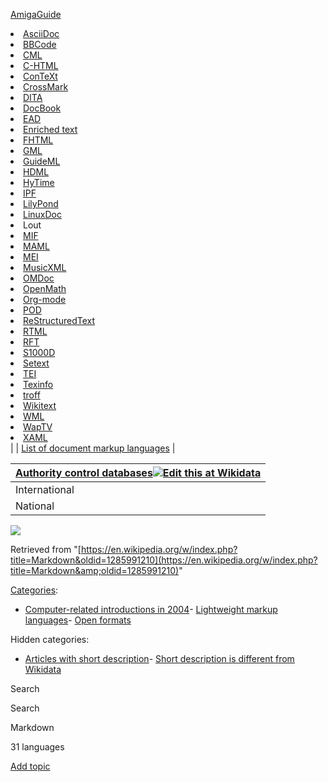 [AmigaGuide](/wiki/AmigaGuide)</li><li>[AsciiDoc](/wiki/AsciiDoc)</li><li>[BBCode](/wiki/BBCode)</li><li>[CML](/wiki/Chemical_Markup_Language)</li><li>[C-HTML](/wiki/C-HTML)</li><li>[ConTeXt](/wiki/ConTeXt)</li><li>[CrossMark](/wiki/CrossMark)</li><li>[DITA](/wiki/Darwin_Information_Typing_Architecture)</li><li>[DocBook](/wiki/DocBook)</li><li>[EAD](/wiki/Encoded_Archival_Description)</li><li>[Enriched text](/wiki/Enriched_text)</li><li>[FHTML](/wiki/FHTML)</li><li>[GML](/wiki/List_of_document_markup_languages#GML_Disambiguation)</li><li>[GuideML](/wiki/GuideML)</li><li>[HDML](/wiki/Handheld_Device_Markup_Language)</li><li>[HyTime](/wiki/HyTime)</li><li>[IPF](/wiki/Information_Presentation_Facility)</li><li>[LilyPond](/wiki/LilyPond)</li><li>[LinuxDoc](/wiki/LinuxDoc)</li><li>Lout</li><li>[MIF](/wiki/Maker_Interchange_Format)</li><li>[MAML](/wiki/Microsoft_Assistance_Markup_Language)</li><li>[MEI](/wiki/Music_Encoding_Initiative)</li><li>[MusicXML](/wiki/MusicXML)</li><li>[OMDoc](/wiki/OMDoc)</li><li>[OpenMath](/wiki/OpenMath)</li><li>[Org-mode](/wiki/Org-mode)</li><li>[POD](/wiki/Plain_Old_Documentation)</li><li>[ReStructuredText](/wiki/ReStructuredText)</li><li>[RTML](/wiki/RTML)</li><li>[RFT](/wiki/Revisable-Form_Text)</li><li>[S1000D](/wiki/S1000D)</li><li>[Setext](/wiki/Setext)</li><li>[TEI](/wiki/Text_Encoding_Initiative)</li><li>[Texinfo](/wiki/Texinfo)</li><li>[troff](/wiki/Troff)</li><li>[Wikitext](/wiki/Wiki#Editing)</li><li>[WML](/wiki/Wireless_Markup_Language)</li><li>[WapTV](/wiki/WapTV)</li><li>[XAML](/wiki/Extensible_Application_Markup_Language)</li></ul> |
| [List of document markup languages](/wiki/List_of_document_markup_languages) |

| [Authority control databases](/wiki/Help:Authority_control)[![Edit this at Wikidata](https://upload.wikimedia.org/wikipedia/en/thumb/8/8a/OOjs_UI_icon_edit-ltr-progressive.svg/20px-OOjs_UI_icon_edit-ltr-progressive.svg.png)](https://www.wikidata.org/wiki/Q1193600#identifiers) |
| --- |
| International | <ul><li>[FAST](http://id.worldcat.org/fast/1931102/)</li></ul> |
| National | <ul><li>[United States](https://id.loc.gov/authorities/sh2015002740)</li><li>[Israel](https://www.nli.org.il/en/authorities/987007415877105171)</li></ul> |

![](https://en.wikipedia.org/wiki/Special:CentralAutoLogin/start?type=1x1&amp;usesul3=1)

Retrieved from "[https://en.wikipedia.org/w/index.php?title=Markdown&oldid=1285991210](https://en.wikipedia.org/w/index.php?title=Markdown&amp;oldid=1285991210)"

[Categories](/wiki/Help:Category): 

- [Computer-related introductions in 2004](/wiki/Category:Computer-related_introductions_in_2004)- [Lightweight markup languages](/wiki/Category:Lightweight_markup_languages)- [Open formats](/wiki/Category:Open_formats)

Hidden categories: 

- [Articles with short description](/wiki/Category:Articles_with_short_description)- [Short description is different from Wikidata](/wiki/Category:Short_description_is_different_from_Wikidata)

Search

Search

Markdown

[](#)[](#)[](#)[](#)[](#)[](#)[](#)

31 languages

[Add topic](#)


